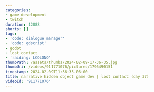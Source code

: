 ```yaml
---
categories:
- game development
- twitch
duration: 12888
shorts: []
tags:
- 'code: dialogue manager'
- 'code: gdscript'
- godot
- lost contact
- 'raiding: LCOLONQ'
thumbPath: /assets/thumbs/2024-02-09-17-36-35.jpg
thumbUri: /videos/911771076/pictures/1796490151
timestamp: 2024-02-09T11:36:35-06:00
title: narrative hidden object game dev | lost contact (day 37)
videoId: '911771076'
---
```

